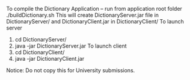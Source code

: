 To compile the Dictionary Application – run from application root folder ./buildDictionary.sh 
This will create DictionaryServer.jar file in DictionaryServer/ and DictionaryClient.jar in DictionaryClient/
To launch server 
1.	cd DictionaryServer/
2.	java -jar DictionaryServer.jar <port>
To launch client
1.	cd DictionaryClient/
2.	java -jar DictionaryClient.jar <server ip> <port>
  
  

Notice:
Do not copy this for University submissions.
